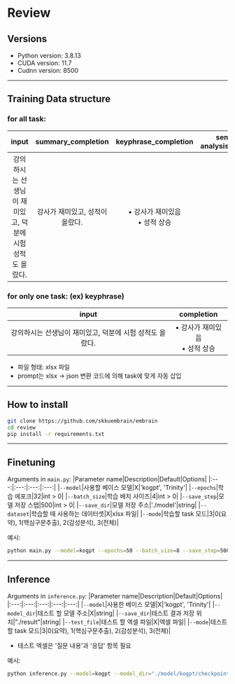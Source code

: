 # Review

## Versions

- Python version: 3.8.13
- CUDA version: 11.7
- Cudnn version: 8500

----------

## Training Data structure
### for all task: 
  |input|summary_completion|keyphrase_completion|sentiment-analysis_completion|
  |:---:|:---:|:---:|:---:|
  |강의하시는 선생님이 재미있고, 덕분에 시험 성적도 올랐다.|강사가 재미있고, 성적이 올랐다.|• 강사가 재미있음<br>• 성적 상승|긍정|<br>
### for only one task: (ex) keyphrase)
  |input|completion|
  |:---:|:---:|
  |강의하시는 선생님이 재미있고, 덕분에 시험 성적도 올랐다.|• 강사가 재미있음<br>• 성적 상승|<br>

  * 파일 형태: xlsx 파일
  * prompt는 xlsx -> json 변환 코드에 의해 task에 맞게 자동 삽입

----------

## How to install
  ```sh
git clone https://github.com/skkuembrain/embrain
cd review
pip install -r requirements.txt
```

----------

## Finetuning

Arguments in `main.py`:
  |Parameter name|Description|Default|Options|
  |:---:|:---:|:---:|:---:|
  |`--model`|사용할 베이스 모델|X|'kogpt', 'Trinity'|
  |`--epochs`|학습 에포크|32|int > 0|
  |`--batch_size`|학습 배치 사이즈|4|int > 0|
  |`--save_step`|모델 저장 스탭|500|int > 0|
  |`--save_dir`|모델 저장 주소|'./model'|string|
  |`--dataset`|학습할 때 사용하는 데이터셋|X|xlsx 파일|
  |`--mode`|학습할 task 모드|3|0(요약), 1(핵심구문추출), 2(감성분석), 3(전체)|

예시:
  ```sh
python main.py --model=kogpt --epochs=50 --batch_size=8 --save_step=500 --save_dir="./model/kogpt2" --dataset="./dataset/dataset.xlsx --mode=3"
```

----------

## Inference

Arguments in `inference.py`:
  |Parameter name|Description|Default|Options|
  |:---:|:---:|:---:|:---:|:---:|
  |`--model`|사용한 베이스 모델|X|'kogpt', 'Trinity'|
  |`--model_dir`|테스트 할 모델 주소|X|string|
  |`--save_dir`|테스트 결과 저장 위치|"./result"|string|
  |`--test_file`|테스트 할 엑셀 파일|X|엑셀 파일|
  |`--mode`|테스트할 task 모드|3|0(요약), 1(핵심구문추출), 2(감성분석), 3(전체)|

  * 테스트 엑셀은 '질문 내용'과 '응답' 항목 필요

예시:
  ```sh
python inference.py --model=kogpt --model_dir="./model/kogpt/checkpoint-50000" --save_dir="./result/test_result" --test_file="./dataset/test_excel.xlsx --mode=3"
```

